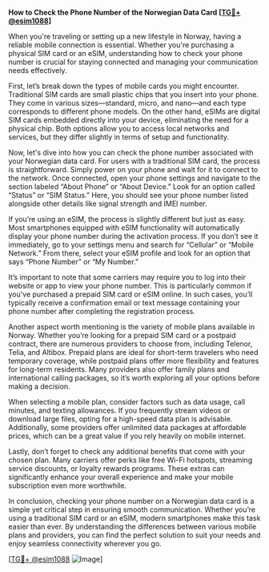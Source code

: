**How to Check the Phone Number of the Norwegian Data Card [[TG💪+ @esim1088](https://t.me/s/esim1088)]**

When you're traveling or setting up a new lifestyle in Norway, having a reliable mobile connection is essential. Whether you're purchasing a physical SIM card or an eSIM, understanding how to check your phone number is crucial for staying connected and managing your communication needs effectively.

First, let’s break down the types of mobile cards you might encounter. Traditional SIM cards are small plastic chips that you insert into your phone. They come in various sizes—standard, micro, and nano—and each type corresponds to different phone models. On the other hand, eSIMs are digital SIM cards embedded directly into your device, eliminating the need for a physical chip. Both options allow you to access local networks and services, but they differ slightly in terms of setup and functionality.

Now, let's dive into how you can check the phone number associated with your Norwegian data card. For users with a traditional SIM card, the process is straightforward. Simply power on your phone and wait for it to connect to the network. Once connected, open your phone settings and navigate to the section labeled “About Phone” or “About Device.” Look for an option called “Status” or “SIM Status.” Here, you should see your phone number listed alongside other details like signal strength and IMEI number.

If you’re using an eSIM, the process is slightly different but just as easy. Most smartphones equipped with eSIM functionality will automatically display your phone number during the activation process. If you don’t see it immediately, go to your settings menu and search for “Cellular” or “Mobile Network.” From there, select your eSIM profile and look for an option that says “Phone Number” or “My Number.”

It’s important to note that some carriers may require you to log into their website or app to view your phone number. This is particularly common if you’ve purchased a prepaid SIM card or eSIM online. In such cases, you’ll typically receive a confirmation email or text message containing your phone number after completing the registration process.

Another aspect worth mentioning is the variety of mobile plans available in Norway. Whether you’re looking for a prepaid SIM card or a postpaid contract, there are numerous providers to choose from, including Telenor, Telia, and Altibox. Prepaid plans are ideal for short-term travelers who need temporary coverage, while postpaid plans offer more flexibility and features for long-term residents. Many providers also offer family plans and international calling packages, so it’s worth exploring all your options before making a decision.

When selecting a mobile plan, consider factors such as data usage, call minutes, and texting allowances. If you frequently stream videos or download large files, opting for a high-speed data plan is advisable. Additionally, some providers offer unlimited data packages at affordable prices, which can be a great value if you rely heavily on mobile internet.

Lastly, don’t forget to check any additional benefits that come with your chosen plan. Many carriers offer perks like free Wi-Fi hotspots, streaming service discounts, or loyalty rewards programs. These extras can significantly enhance your overall experience and make your mobile subscription even more worthwhile.

In conclusion, checking your phone number on a Norwegian data card is a simple yet critical step in ensuring smooth communication. Whether you’re using a traditional SIM card or an eSIM, modern smartphones make this task easier than ever. By understanding the differences between various mobile plans and providers, you can find the perfect solution to suit your needs and enjoy seamless connectivity wherever you go.

[[TG💪+ @esim1088](https://t.me/s/esim1088) ![Image](https://i.postimg.cc/Y0z9fWf4/image.png)]